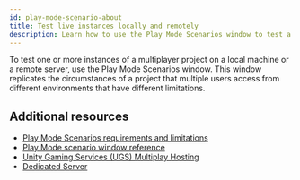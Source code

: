 ```yaml
---
id: play-mode-scenario-about
title: Test live instances locally and remotely
description: Learn how to use the Play Mode Scenarios window to test a multiplayer project
---
```


To test one or more instances of a multiplayer project on a local machine or a remote server, use the Play Mode Scenarios window. This window replicates the circumstances of a project that multiple users access from different environments that have different limitations.

## Additional resources
* [Play Mode Scenarios requirements and limitations](play-mode-scenario-req.md)
* [Play Mode scenario window reference](play-mode-scenario-window-reference.md)
* [Unity Gaming Services (UGS) Multiplay Hosting](https://docs.unity.com/ugs/en-us/manual/game-server-hosting/manual/welcome-to-multiplay)
* [Dedicated Server](https://docs.unity3d.com/Manual/dedicated-server.html)